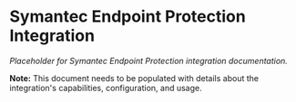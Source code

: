 # Symantec Endpoint Protection Integration

*Placeholder for Symantec Endpoint Protection integration documentation.*

**Note:** This document needs to be populated with details about the integration's capabilities, configuration, and usage.
